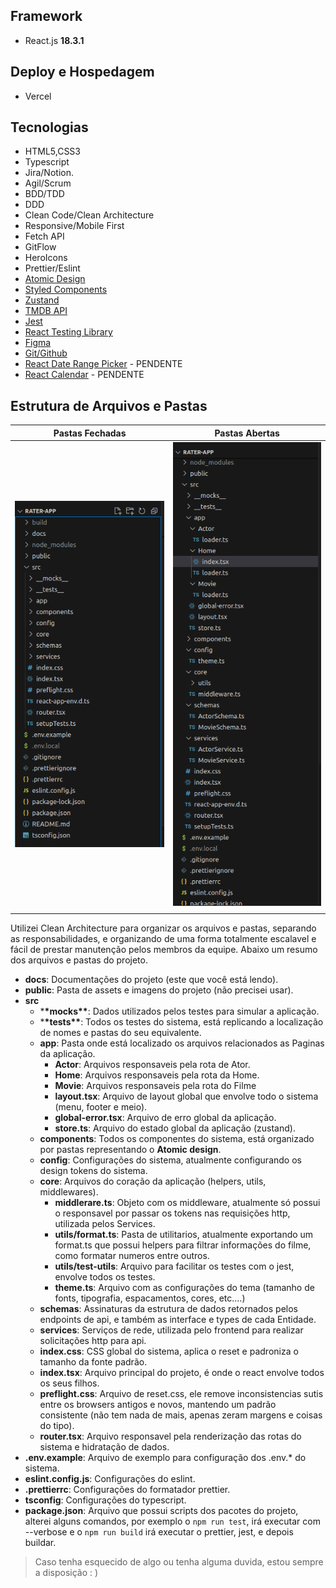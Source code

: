 ## Framework

-  React.js **18.3.1**

## Deploy e Hospedagem

-  Vercel

## Tecnologias

-  HTML5,CSS3
-  Typescript
-  Jira/Notion.
-  Agil/Scrum
-  BDD/TDD
-  DDD
-  Clean Code/Clean Architecture
-  Responsive/Mobile First
-  Fetch API
-  GitFlow
-  HeroIcons
-  Prettier/Eslint
-  [Atomic Design](https://atomicdesign.bradfrost.com/chapter-2/)
-  [Styled Components](https://styled-components.com/)
-  [Zustand](https://zustand-demo.pmnd.rs/)
-  [TMDB API](https://developer.themoviedb.org/reference/genre-movie-list)
-  [Jest](https://jestjs.io/pt-BR/)
-  [React Testing Library](https://testing-library.com/)
-  [Figma](https://figma.com/)
-  [Git/Github](https://github.com/matheusgrodrigues/rater-app)
-  [React Date Range Picker](https://projects.wojtekmaj.pl/react-daterange-picker/) - PENDENTE
-  [React Calendar](https://projects.wojtekmaj.pl/react-calendar/) - PENDENTE

## Estrutura de Arquivos e Pastas

| Pastas Fechadas                                       | Pastas Abertas                                              |
| ----------------------------------------------------- | ----------------------------------------------------------- |
| ![Pastas Fechadas](/docs/images/estrutura-pastas.png) | ![Pastas Abertas](/docs/images/estrutura-pastas-aberta.png) |
| []()                                                  | []()                                                        |

Utilizei Clean Architecture para organizar os arquivos e pastas, separando as responsabilidades, e organizando de uma forma totalmente escalavel e fácil de prestar manutenção pelos membros da equipe. Abaixo um resumo dos arquivos e pastas do projeto.

-  **docs**: Documentações do projeto (este que você está lendo).
-  **public**: Pasta de assets e imagens do projeto (não precisei usar).
-  **src**
   -  \***\*mocks\*\***: Dados utilizados pelos testes para simular a aplicação.
   -  \***\*tests\*\***: Todos os testes do sistema, está replicando a localização de nomes e pastas do seu equivalente.
   -  **app**: Pasta onde está localizado os arquivos relacionados as Paginas da aplicação.
      -  **Actor**: Arquivos responsaveis pela rota de Ator.
      -  **Home**: Arquivos responsaveis pela rota da Home.
      -  **Movie**: Arquivos responsaveis pela rota do Filme
      -  **layout.tsx**: Arquivo de layout global que envolve todo o sistema (menu, footer e meio).
      -  **global-error.tsx**: Arquivo de erro global da aplicação.
      -  **store.ts**: Arquivo do estado global da aplicação (zustand).
   -  **components**: Todos os componentes do sistema, está organizado por pastas representando o **Atomic design**.
   -  **config**: Configurações do sistema, atualmente configurando os design tokens do sistema.
   -  **core**: Arquivos do coração da aplicação (helpers, utils, middlewares).
      -  **middlerare.ts**: Objeto com os middleware, atualmente só possui o responsavel por passar os tokens nas requisições http, utilizada pelos Services.
      -  **utils/format.ts**: Pasta de utilitarios, atualmente exportando um format.ts que possui helpers para filtrar informações do filme, como formatar numeros entre outros.
      -  **utils/test-utils**: Arquivo para facilitar os testes com o jest, envolve todos os testes.
      -  **theme.ts**: Arquivo com as configurações do tema (tamanho de fonts, tipografia, espacamentos, cores, etc....)
   -  **schemas**: Assinaturas da estrutura de dados retornados pelos endpoints de api, e também as interface e types de cada Entidade.
   -  **services**: Serviços de rede, utilizada pelo frontend para realizar solicitações http para api.
   -  **index.css**: CSS global do sistema, aplica o reset e padroniza o tamanho da fonte padrão.
   -  **index.tsx**: Arquivo principal do projeto, é onde o react envolve todos os seus filhos.
   -  **preflight.css**: Arquivo de reset.css, ele remove inconsistencias sutis entre os browsers antigos e novos, mantendo um padrão consistente (não tem nada de mais, apenas zeram margens e coisas do tipo).
   -  **router.tsx**: Arquivo responsavel pela renderização das rotas do sistema e hidratação de dados.
-  **.env.example**: Arquivo de exemplo para configuração dos .env.\* do sistema.
-  **eslint.config.js**: Configurações do eslint.
-  **.prettierrc**: Configurações do formatador prettier.
-  **tsconfig**: Configurações do typescript.
-  **package.json**: Arquivo que possui scripts dos pacotes do projeto, alterei alguns comandos, por exemplo o `npm run test`, irá executar com --verbose e o `npm run build` irá executar o prettier, jest, e depois buildar.

> Caso tenha esquecido de algo ou tenha alguma duvida, estou sempre a disposição : )
